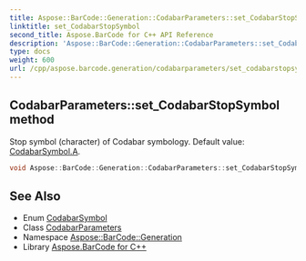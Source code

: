 ```yaml
---
title: Aspose::BarCode::Generation::CodabarParameters::set_CodabarStopSymbol method
linktitle: set_CodabarStopSymbol
second_title: Aspose.BarCode for C++ API Reference
description: 'Aspose::BarCode::Generation::CodabarParameters::set_CodabarStopSymbol method. Stop symbol (character) of Codabar symbology. Default value: CodabarSymbol.A in C++.'
type: docs
weight: 600
url: /cpp/aspose.barcode.generation/codabarparameters/set_codabarstopsymbol/
---
```

## CodabarParameters::set_CodabarStopSymbol method


Stop symbol (character) of Codabar symbology. Default value: [CodabarSymbol.A](../../codabarsymbol/).

```cpp
void Aspose::BarCode::Generation::CodabarParameters::set_CodabarStopSymbol(CodabarSymbol value)
```

## See Also

* Enum [CodabarSymbol](../../codabarsymbol/)
* Class [CodabarParameters](../)
* Namespace [Aspose::BarCode::Generation](../../)
* Library [Aspose.BarCode for C++](../../../)

